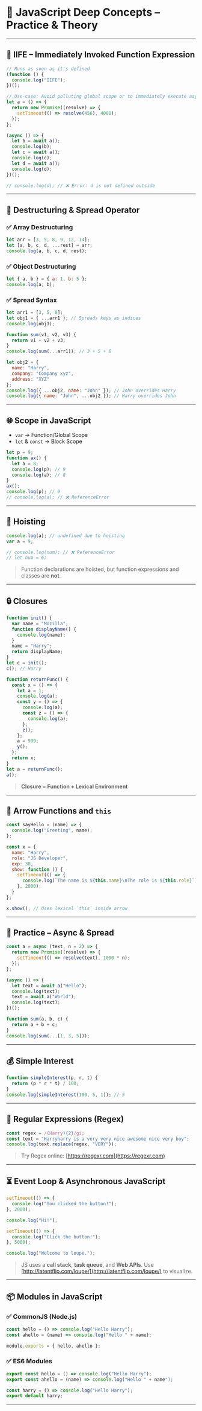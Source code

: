 # 🧠 JavaScript Deep Concepts – Practice & Theory

---

## 🔁 IIFE – Immediately Invoked Function Expression

```js
// Runs as soon as it's defined
(function () {
  console.log("IIFE");
})();

// Use-case: Avoid polluting global scope or to immediately execute async functions
let a = () => {
  return new Promise((resolve) => {
    setTimeout(() => resolve(456), 4000);
  });
};

(async () => {
  let b = await a();
  console.log(b);
  let c = await a();
  console.log(c);
  let d = await a();
  console.log(d);
})();

// console.log(d); // ❌ Error: d is not defined outside
```

---

## 🧩 Destructuring & Spread Operator

### ✅ Array Destructuring

```js
let arr = [3, 5, 8, 9, 12, 14];
let [a, b, c, d, ...rest] = arr;
console.log(a, b, c, d, rest);
```

### ✅ Object Destructuring

```js
let { a, b } = { a: 1, b: 5 };
console.log(a, b);
```

### ✅ Spread Syntax

```js
let arr1 = [3, 5, 8];
let obj1 = { ...arr1 }; // Spreads keys as indices
console.log(obj1);

function sum(v1, v2, v3) {
  return v1 + v2 + v3;
}
console.log(sum(...arr1)); // 3 + 5 + 8

let obj2 = {
  name: "Harry",
  company: "Company xyz",
  address: "XYZ"
};
console.log({ ...obj2, name: "John" }); // John overrides Harry
console.log({ name: "John", ...obj2 }); // Harry overrides John
```

---

## 🌐 Scope in JavaScript

* `var` → Function/Global Scope
* `let` & `const` → Block Scope

```js
let p = 9;
function ax() {
  let a = 8;
  console.log(p); // 9
  console.log(a); // 8
}
ax();
console.log(p); // 9
// console.log(a); // ❌ ReferenceError
```

---

## 🚀 Hoisting

```js
console.log(a); // undefined due to hoisting
var a = 9;

// console.log(num); // ❌ ReferenceError
// let num = 6;
```

> Function declarations are hoisted, but function expressions and classes are **not**.

---

## 🔒 Closures

```js
function init() {
  var name = "Mozilla";
  function displayName() {
    console.log(name);
  }
  name = "Harry";
  return displayName;
}
let c = init();
c(); // Harry
```

```js
function returnFunc() {
  const x = () => {
    let a = 1;
    console.log(a);
    const y = () => {
      console.log(a);
      const z = () => {
        console.log(a);
      };
      z();
    };
    a = 999;
    y();
  };
  return x;
}
let a = returnFunc();
a();
```

> **Closure = Function + Lexical Environment**

---

## 🏹 Arrow Functions and `this`

```js
const sayHello = (name) => {
  console.log("Greeting", name);
};

const x = {
  name: "Harry",
  role: "JS Developer",
  exp: 30,
  show: function () {
    setTimeout(() => {
      console.log(`The name is ${this.name}\nThe role is ${this.role}`);
    }, 2000);
  }
};

x.show(); // Uses lexical `this` inside arrow
```

---

## 🧪 Practice – Async & Spread

```js
const a = async (text, n = 2) => {
  return new Promise((resolve) => {
    setTimeout(() => resolve(text), 1000 * n);
  });
};

(async () => {
  let text = await a("Hello");
  console.log(text);
  text = await a("World");
  console.log(text);
})();
```

```js
function sum(a, b, c) {
  return a + b + c;
}
console.log(sum(...[1, 3, 5]));
```

---

## 💰 Simple Interest

```js
function simpleInterest(p, r, t) {
  return (p * r * t) / 100;
}
console.log(simpleInterest(100, 5, 1)); // 5
```

---

## 🧾 Regular Expressions (Regex)

```js
const regex = /(Harry){2}/gi;
const text = "Harryharry is a very very nice awesome nice very boy";
console.log(text.replace(regex, "VERY"));
```

> Try Regex online: [https://regexr.com](https://regexr.com)

---

## ⏳ Event Loop & Asynchronous JavaScript

```js
setTimeout(() => {
  console.log("You clicked the button!");
}, 2000);

console.log("Hi!");

setTimeout(() => {
  console.log("Click the button!");
}, 5000);

console.log("Welcome to loupe.");
```

> JS uses a **call stack**, **task queue**, and **Web APIs**.
> Use [http://latentflip.com/loupe/](http://latentflip.com/loupe/) to visualize.

---

## 📦 Modules in JavaScript

### ✅ CommonJS (Node.js)

```js
const hello = () => console.log("Hello Harry");
const ahello = (name) => console.log("Hello " + name);

module.exports = { hello, ahello };
```

### ✅ ES6 Modules

```js
export const hello = () => console.log("Hello Harry");
export const ahello = (name) => console.log("Hello " + name");

const harry = () => console.log("Hello Harry");
export default harry;
```

---
